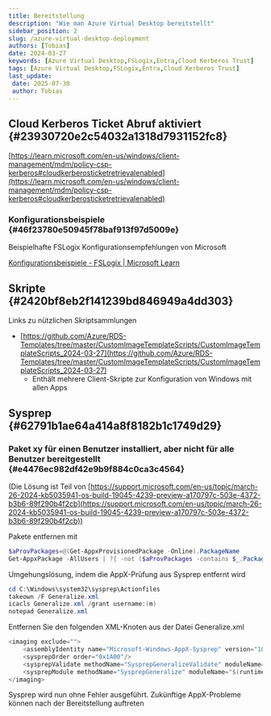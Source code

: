 ```yaml
---
title: Bereitstellung
description: "Wie man Azure Virtual Desktop bereitstellt"
sidebar_position: 2
slug: /azure-virtual-desktop-deployment
authors: [Tobias]
date: 2024-03-27
keywords: [Azure Virtual Desktop,FSLogix,Entra,Cloud Kerberos Trust]
tags: [Azure Virtual Desktop,FSLogix,Entra,Cloud Kerberos Trust]
last_update: 
 date: 2025-07-30
 author: Tobias
---
```




## Cloud Kerberos Ticket Abruf aktiviert {#23930720e2c54032a1318d7931152fc8}


[https://learn.microsoft.com/en-us/windows/client-management/mdm/policy-csp-kerberos#cloudkerberosticketretrievalenabled](https://learn.microsoft.com/en-us/windows/client-management/mdm/policy-csp-kerberos#cloudkerberosticketretrievalenabled)


### Konfigurationsbeispiele {#46f23780e50945f78baf913f97d5009e}


Beispielhafte FSLogix Konfigurationsempfehlungen von Microsoft


[Konfigurationsbeispiele - FSLogix | Microsoft Learn](https://learn.microsoft.com/en-us/fslogix/concepts-configuration-examples)


## Skripte {#2420bf8eb2f141239bd846949a4dd303}


Links zu nützlichen Skriptsammlungen

- [https://github.com/Azure/RDS-Templates/tree/master/CustomImageTemplateScripts/CustomImageTemplateScripts_2024-03-27](https://github.com/Azure/RDS-Templates/tree/master/CustomImageTemplateScripts/CustomImageTemplateScripts_2024-03-27)
	- Enthält mehrere Client-Skripte zur Konfiguration von Windows mit allen Apps

## Sysprep {#62791b1ae64a414a8f8182b1c1749d29}


### **Paket xy für einen Benutzer installiert, aber nicht für alle Benutzer bereitgestellt** {#e4476ec982df42e9b9f884c0ca3c4564}


(Die Lösung ist Teil von [https://support.microsoft.com/en-us/topic/march-26-2024-kb5035941-os-build-19045-4239-preview-a170797c-503e-4372-b3b6-89f290b4f2cb](https://support.microsoft.com/en-us/topic/march-26-2024-kb5035941-os-build-19045-4239-preview-a170797c-503e-4372-b3b6-89f290b4f2cb))


Pakete entfernen mit


```powershell
$aProvPackages=@(Get-AppxProvisionedPackage -Online).PackageName
Get-AppxPackage -AllUsers | ?{ -not ($aProvPackages -contains $_.PackageFullName ) } | %{write-host $_;Remove-AppxPackage -AllUsers -Package $_}
```


Umgehungslösung, indem die AppX-Prüfung aus Sysprep entfernt wird


```powershell
cd C:\Windows\system32\sysprep\Actionfiles
takeown /F Generalize.xml
icacls Generalize.xml /grant username:(m)
notepad Generalize.xml 
```


Entfernen Sie den folgenden XML-Knoten aus der Datei Generalize.xml


```powershell
<imaging exclude="">
    <assemblyIdentity name="Microsoft-Windows-AppX-Sysprep" version="10.0.19041.1566" publicKeyToken="31bf3856ad364e35" processorArchitecture="amd64" versionScope="NonSxS"/>
    <sysprepOrder order="0x1A00"/>
    <sysprepValidate methodName="SysprepGeneralizeValidate" moduleName="$(runtime.system32)\AppxSysprep.dll"/>
    <sysprepModule methodName="SysprepGeneralize" moduleName="$(runtime.system32)\AppxSysprep.dll"/>
</imaging>
```


Sysprep wird nun ohne Fehler ausgeführt. Zukünftige AppX-Probleme können nach der Bereitstellung auftreten